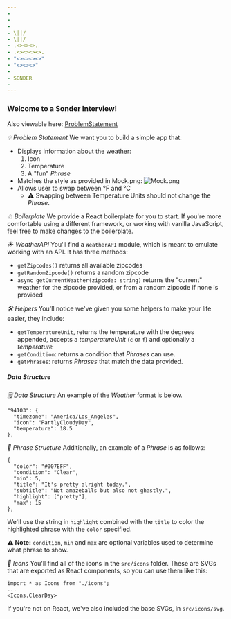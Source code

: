 ```yaml
---
-
-
-
- \||/
- \||/
- .<><><>.
- .<><><><>.
- "<><><><>"
- "<><><>"
-
- SONDER
-
---
```


### Welcome to a Sonder Interview!

Also viewable here:
[ProblemStatement](https://gist.github.com/mpelham/4d3452505b7bb6aa6d3969d2005e914a)

_💡 Problem Statement_
We want you to build a simple app that:

- Displays information about the weather:
  1. Icon
  2. Temperature
  3. A "fun" _Phrase_
- Matches the style as provided in Mock.png:
  ![Mock.png](https://i.imgur.com/AevO37y.png)
- Allows user to swap between °F and °C
  - ⚠️ Swapping between Temperature Units should not change the _Phrase_.

_♘ Boilerplate_
We provide a React boilerplate for you to start. If you're more comfortable using a different framework, or working with vanilla JavaScript, feel free to make changes to the boilerplate.

_☀️ WeatherAPI_
You'll find a `WeatherAPI` module, which is meant to emulate working with an API. It has three methods:

- `getZipcodes()` returns all available zipcodes
- `getRandomZipcode()` returns a random zipcode
- `async getCurrentWeather(zipcode: string)` returns the "current" weather for the zipcode provided, or from a random zipcode if none is provided

_🛠 Helpers_
You'll notice we've given you some helpers to make your life easier, they include:

- `getTemperatureUnit`, returns the temperature with the degrees appended, accepts a _temperatureUnit_ (`c` or `f`) and optionally a _temperature_
- `getCondition`: returns a condition that _Phrases_ can use.
- `getPhrases`: returns _Phrases_ that match the data provided.

##### Data Structure

_🗒 Data Structure_
An example of the _Weather_ format is below.

```
"94103": {
  "timezone": "America/Los_Angeles",
  "icon": "PartlyCloudyDay",
  "temperature": 18.5
},
```

_💬 Phrase Structure_
Additionally, an example of a _Phrase_ is as follows:

```
{
  "color": "#007EFF",
  "condition": "Clear",
  "min": 5,
  "title": "It's pretty alright today.",
  "subtitle": "Not amazeballs but also not ghastly.",
  "highlight": ["pretty"],
  "max": 15
},
```

We'll use the string in `highlight` combined with the `title` to color the highlighted phrase with the `color` specified.

**⚠️ Note:** `condition`, `min` and `max` are optional variables used to determine what phrase to show.

_📸 Icons_
You'll find all of the icons in the `src/icons` folder. These are SVGs that are exported as React components, so you can use them like this:

```
import * as Icons from "./icons";
...
<Icons.ClearDay>
```

If you're not on React, we've also included the base SVGs, in `src/icons/svg`.
